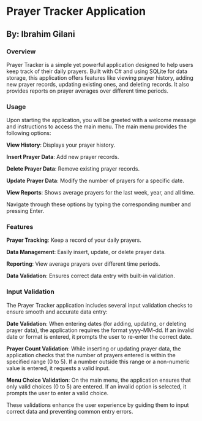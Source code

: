 <h1>Prayer Tracker Application</h1>

<h2>By: Ibrahim Gilani</h2>

<h3>Overview</h3>

Prayer Tracker is a simple yet powerful application designed to help users keep track of their daily prayers. Built with C# and using SQLite for data storage, this application offers features like viewing prayer history, adding new prayer records, updating existing ones, and deleting records. It also provides reports on prayer averages over different time periods.

<h3>Usage</h3>

Upon starting the application, you will be greeted with a welcome message and instructions to access the main menu. The main menu provides the following options:

**View History**: Displays your prayer history.

**Insert Prayer Data**: Add new prayer records.

**Delete Prayer Data**: Remove existing prayer records.

**Update Prayer Data**: Modify the number of prayers for a specific date.

**View Reports**: Shows average prayers for the last week, year, and all time.

Navigate through these options by typing the corresponding number and pressing Enter.

<h3>Features</h3>

**Prayer Tracking**: Keep a record of your daily prayers.

**Data Management**: Easily insert, update, or delete prayer data.

**Reporting**: View average prayers over different time periods.

**Data Validation**: Ensures correct data entry with built-in validation.

<h3>Input Validation</h3>

The Prayer Tracker application includes several input validation checks to ensure smooth and accurate data entry:

**Date Validation**: When entering dates (for adding, updating, or deleting prayer data), the application requires the format yyyy-MM-dd. If an invalid date or format is entered, it prompts the user to re-enter the correct date.

**Prayer Count Validation**: While inserting or updating prayer data, the application checks that the number of prayers entered is within the specified range (0 to 5). If a number outside this range or a non-numeric value is entered, it requests a valid input.

**Menu Choice Validation**: On the main menu, the application ensures that only valid choices (0 to 5) are entered. If an invalid option is selected, it prompts the user to enter a valid choice.

These validations enhance the user experience by guiding them to input correct data and preventing common entry errors.
